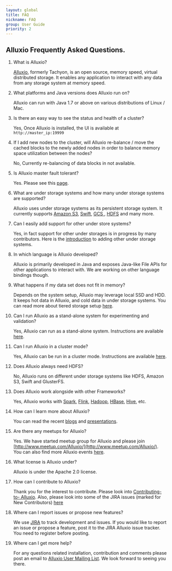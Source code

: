 ```yaml
---
layout: global
title: FAQ
nickname: FAQ
group: User Guide
priority: 2
---
```


## Alluxio Frequently Asked Questions.

1. What is Alluxio?

   [Alluxio](http://www.alluxio.org/), formerly Tachyon, is an open source, memory speed, virtual
   distributed storage. It enables any application to interact with any data from any storage
   system at memory speed.

2. What platforms and Java versions does Alluxio run on?

   Alluxio can run with Java 1.7 or above on various distributions of Linux / Mac.

3. Is there an easy way to see the status and health of a cluster?

   Yes, Once Alluxio is installed, the UI is available at `http://master_ip:19999`

4. If I add new nodes to the cluster, will Alluxio re-balance / move the cached blocks to the newly
added nodes in order to balance memory space utilization between the nodes?

   No, Currently re-balancing of data blocks in not available.

5. Is Alluxio master fault tolerant?

   Yes. Please see this [page](Running-Alluxio-Fault-Tolerant.html).

6. What are under storage systems and how many under storage systems are supported?

   Alluxio uses under storage systems as its persistent storage system. It currently supports [Amazon
   S3](Configuring-Alluxio-with-S3.html), [Swift](Configuring-Alluxio-with-Swift.html), [GCS
   ](Configuring-Alluxio-with-GCS.html), [HDFS](Configuring-Alluxio-with-HDFS.html) and many more.

7. Can I easily add support for other under store systems?

   Yes, in fact support for other under storages is in progress by many contributors. Here is the
   [introduction](Integrating-Under-Storage-Systems.html) to adding other under storage systems.

8. In which language is Alluxio developed?

   Alluxio is primarily developed in Java and exposes Java-like File APIs for other applications to
   interact with. We are working on other language bindings though.

9. What happens if my data set does not fit in memory?

   Depends on the system setup, Alluxio may leverage local SSD and HDD. It keeps hot data in
   Alluxio, and cold data in under storage systems. You can read more about tiered storage setup 
   [here](Tiered-Storage-on-Alluxio.html).

10. Can I run Alluxio as a stand-alone system for experimenting and validation?

    Yes, Alluxio can run as a stand-alone system. Instructions are available [here](Running-Alluxio-Locally.html).

11. Can I run Alluxio in a cluster mode?

    Yes, Alluxio can be run in a cluster mode. Instructions are available [here](Running-Alluxio-on-a-Cluster.html).

12. Does Alluxio always need HDFS?

    No, Alluxio runs on different under storage systems like HDFS, Amazon S3, Swift and GlusterFS.

13. Does Alluxio work alongside with other Frameworks?

    Yes, Alluxio works with [Spark](Running-Spark-on-Alluxio.html), [Flink](Running-Flink-on-Alluxio.html),
    [Hadoop](Running-Hadoop-MapReduce-on-Alluxio.html),  [HBase](Running-HBase-on-Alluxio.html),
    [Hive](Running-Hive-with-Alluxio.html), etc.

14. How can I learn more about Alluxio?

    You can read the recent [blogs](/resources/posts) and [presentations](/resources/presentations).

15. Are there any meetups for Alluxio?

    Yes. We have started meetup group for Alluxio and please join
    [http://www.meetup.com/Alluxio/](http://www.meetup.com/Alluxio/). You can also find more
    Alluxio events [here](/resources/events).

16. What license is Alluxio under?

    Alluxio is under the Apache 2.0 license.

17. How can I contribute to Alluxio?

    Thank you for the interest to contribute. Please look into [Contributing-to-
    Alluxio](/contribute). Also, please look into some of the JIRA issues (marked for New
    Contributors) [here](https://alluxio.atlassian.net/browse/ALLUXIO-2532?jql=project%20%3D%20ALLUXIO%20AND%20status%20%3D%20Open%20AND%20labels%20%3D%20NewContributor%20AND%20assignee%20in%20(EMPTY))

18. Where can I report issues or propose new features?

    We use [JIRA](https://alluxio.atlassian.net/projects/ALLUXIO) to track development and issues.
    If you would like to report an issue or propose a feature, post it to the JIRA Alluxio issue
    tracker. You need to register before posting.

19. Where can I get more help?

    For any questions related installation, contribution and comments please post an email to
    [Alluxio User Mailing List](https://groups.google.com/forum/?fromgroups#!forum/alluxio-users).
    We look forward to seeing you there.
